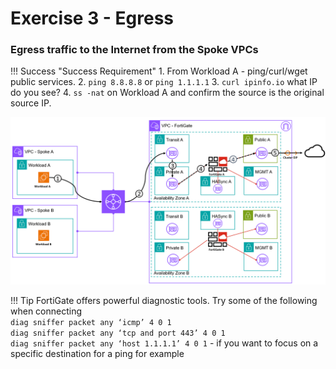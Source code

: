 # Exercise 3 - Egress

### Egress traffic to the Internet from the Spoke VPCs

!!! Success "Success Requirement"
    1. From Workload A - ping/curl/wget public services.
    2. `ping 8.8.8.8` or `ping 1.1.1.1`
    3. `curl ipinfo.io` what IP do you see? 
    4. `ss -nat` on Workload A and confirm the source is the original source IP.

![Egress](./images/egress.png "Egress")

!!! Tip
    FortiGate offers powerful diagnostic tools. Try some of the following when connecting  
    `diag sniffer packet any ‘icmp’ 4 0 1`   
    `diag sniffer packet any ‘tcp and port 443’ 4 0 1`   
    `diag sniffer packet any ‘host 1.1.1.1’ 4 0 1` - if you want to focus on a specific destination for a ping for example
